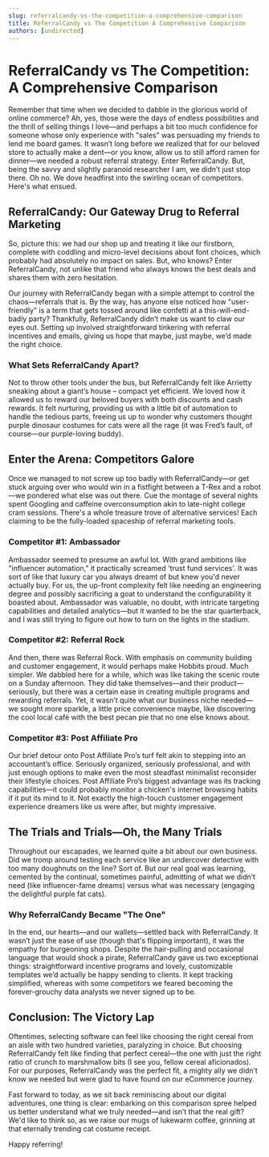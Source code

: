 ```yaml
---
slug: referralcandy-vs-the-competition-a-comprehensive-comparison
title: ReferralCandy vs The Competition A Comprehensive Comparison
authors: [undirected]
---
```



# ReferralCandy vs The Competition: A Comprehensive Comparison

Remember that time when we decided to dabble in the glorious world of online commerce? Ah, yes, those were the days of endless possibilities and the thrill of selling things I love—and perhaps a bit too much confidence for someone whose only experience with "sales" was persuading my friends to lend me board games. It wasn’t long before we realized that for our beloved store to actually make a dent—or you know, allow us to still afford ramen for dinner—we needed a robust referral strategy. Enter ReferralCandy. But, being the savvy and slightly paranoid researcher I am, we didn’t just stop there. Oh no. We dove headfirst into the swirling ocean of competitors. Here's what ensued.

## ReferralCandy: Our Gateway Drug to Referral Marketing

So, picture this: we had our shop up and treating it like our firstborn, complete with coddling and micro-level decisions about font choices, which probably had absolutely no impact on sales. But, who knows? Enter ReferralCandy, not unlike that friend who always knows the best deals and shares them with zero hesitation. 

Our journey with ReferralCandy began with a simple attempt to control the chaos—referrals that is. By the way, has anyone else noticed how "user-friendly" is a term that gets tossed around like confetti at a this-will-end-badly party? Thankfully, ReferralCandy didn’t make us want to claw our eyes out. Setting up involved straightforward tinkering with referral incentives and emails, giving us hope that maybe, just maybe, we’d made the right choice.

### What Sets ReferralCandy Apart?

Not to throw other tools under the bus, but ReferralCandy felt like Arrietty sneaking about a giant’s house – compact yet efficient. We loved how it allowed us to reward our beloved buyers with both discounts and cash rewards. It felt nurturing, providing us with a little bit of automation to handle the tedious parts, freeing us up to wonder why customers thought purple dinosaur costumes for cats were all the rage (it was Fred’s fault, of course—our purple-loving buddy).

## Enter the Arena: Competitors Galore

Once we managed to not screw up too badly with ReferralCandy—or get stuck arguing over who would win in a fistfight between a T-Rex and a robot—we pondered what else was out there. Cue the montage of several nights spent Googling and caffeine overconsumption akin to late-night college cram sessions. There's a whole treasure trove of alternative services! Each claiming to be the fully-loaded spaceship of referral marketing tools.

### Competitor #1: Ambassador

Ambassador seemed to presume an awful lot. With grand ambitions like "influencer automation," it practically screamed 'trust fund services'. It was sort of like that luxury car you always dreamt of but knew you'd never actually buy. For us, the up-front complexity felt like needing an engineering degree and possibly sacrificing a goat to understand the configurability it boasted about. Ambassador was valuable, no doubt, with intricate targeting capabilities and detailed analytics—but it wanted to be the star quarterback, and I was still trying to figure out how to turn on the lights in the stadium. 

### Competitor #2: Referral Rock

And then, there was Referral Rock. With emphasis on community building and customer engagement, it would perhaps make Hobbits proud. Much simpler. We dabbled here for a while, which was like taking the scenic route on a Sunday afternoon. They did take themselves—and their product—seriously, but there was a certain ease in creating multiple programs and rewarding referrals. Yet, it wasn’t quite what our business niche needed—we sought more sparkle, a little price convenience maybe, like discovering the cool local café with the best pecan pie that no one else knows about.

### Competitor #3: Post Affiliate Pro

Our brief detour onto Post Affiliate Pro’s turf felt akin to stepping into an accountant’s office. Seriously organized, seriously professional, and with just enough options to make even the most steadfast minimalist reconsider their lifestyle choices. Post Affiliate Pro’s biggest advantage was its tracking capabilities—it could probably monitor a chicken's internet browsing habits if it put its mind to it. Not exactly the high-touch customer engagement experience dreamers like us were after, but mighty impressive.

## The Trials and Trials—Oh, the Many Trials

Throughout our escapades, we learned quite a bit about our own business. Did we tromp around testing each service like an undercover detective with too many doughnuts on the line? Sort of. But our real goal was learning, cemented by the continual, sometimes painful, admitting of what we didn’t need (like influencer-fame dreams) versus what was necessary (engaging the delightful purple fat cats).

### Why ReferralCandy Became "The One"

In the end, our hearts—and our wallets—settled back with ReferralCandy. It wasn’t just the ease of use (though that's flipping important), it was the empathy for burgeoning shops. Despite the hair-pulling and occasional language that would shock a pirate, ReferralCandy gave us two exceptional things: straightforward incentive programs and lovely, customizable templates we’d actually be happy sending to clients. It kept tracking simplified, whereas with some competitors we feared becoming the forever-grouchy data analysts we never signed up to be.

## Conclusion: The Victory Lap

Oftentimes, selecting software can feel like choosing the right cereal from an aisle with two hundred varieties, paralyzing in choice. But choosing ReferralCandy felt like finding that perfect cereal—the one with just the right ratio of crunch to marshmallow bits (I see you, fellow cereal aficionados). For our purposes, ReferralCandy was the perfect fit, a mighty ally we didn’t know we needed but were glad to have found on our eCommerce journey.

Fast forward to today, as we sit back reminiscing about our digital adventures, one thing is clear: embarking on this comparison spree helped us better understand what we truly needed—and isn’t that the real gift? We'd like to think so, as we raise our mugs of lukewarm coffee, grinning at that eternally trending cat costume receipt.

Happy referring!